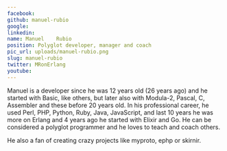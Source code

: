 ```yaml
---
facebook: 
github: manuel-rubio
google: 
linkedin: 
name: Manuel	Rubio
position: Polyglot developer, manager and coach
pic_url: uploads/manuel-rubio.png
slug: manuel-rubio
twitter: MRonErlang
youtube: 
---
```

<p>Manuel is a developer since he was 12 years old (26 years ago) and he started with Basic, like others, but later also with Modula-2, Pascal, C, Assembler and these before 20 years old. In his professional career, he used Perl, PHP, Python, Ruby, Java, JavaScript, and last 10 years he was more on Erlang and 4 years ago he started with Elixir and Go. He can be considered a polyglot programmer and he loves to teach and coach others.</p>

<p>He also a fan of creating crazy projects like myproto, ephp or skirnir.</p>
